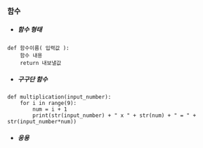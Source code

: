 ### 함수
- ##### 함수 형태
```
def 함수이름( 입력값 ):
    함수 내용
    return 내보낼값

```

- ##### 구구단 함수
```
def multiplication(input_number):
    for i in range(9):
        num = i + 1
        print(str(input_number) + " x " + str(num) + " = " + str(input_number*num))
```


- ##### 응용
```

```